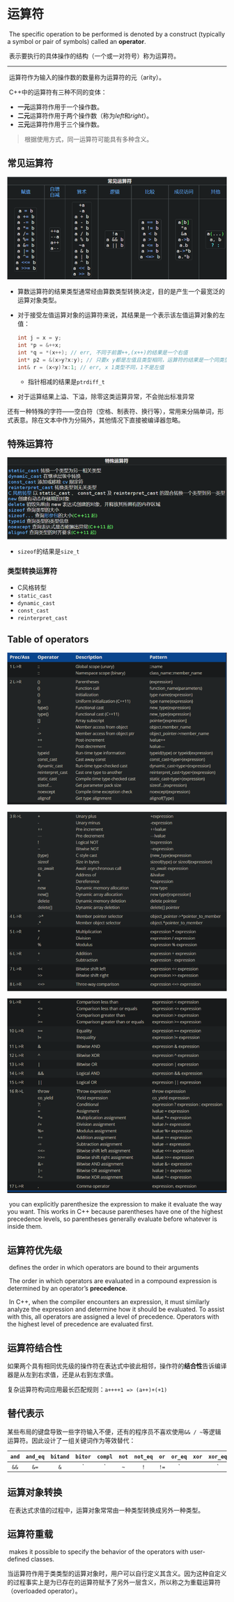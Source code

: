 # 运算符

​		The specific operation to be performed is denoted by a construct (typically a symbol or pair of symbols) called an **operator**.

​		表示要执行的具体操作的结构（一个或一对符号）称为运算符。

---

​		运算符作为输入的操作数的数量称为运算符的元（arity）。

​		C++中的运算符有三种不同的变体：

- **一元**运算符作用于一个操作数。
- **二元**运算符作用于两个操作数（称为*left*和*right*）。
- **三元**运算符作用于三个操作数。

> 根据使用方式，同一运算符可能具有多种含义。



##  常见运算符

![image-20220814192726068](https://raw.githubusercontent.com/Mocearan/picgo-server/main/image-20220814192726068.png)

- 算数运算符的结果类型通常经由算数类型转换决定，目的是产生一个最宽泛的运算对象类型。

- 对于接受左值运算对象的运算符来说，其结果是一个表示该左值运算对象的左值：

  ```c++
  int j = x = y;
  int *p = &++x;
  int *q = *(x++); // err, 不同于前置++,(x++)的结果是一个右值
  int* p2 = &(x>y?x:y); // 只要x y都是左值且类型相同，运算符的结果是一个同类型的左值
  int& r = (x<y)?x:1; // err, x 1类型不同，1不是左值
  ```

  - 指针相减的结果是`ptrdiff_t`

- 对于运算结果上溢、下溢，除零这类运算异常，不会抛出标准异常

​		还有一种特殊的字符——空白符（空格、制表符、换行等），常用来分隔单词，形式表意。除在文本中作为分隔外，其他情况下直接被编译器忽略。

## 特殊运算符

![image-20220814192745527](https://raw.githubusercontent.com/Mocearan/picgo-server/main/image-20220814192745527.png)

- `sizeof`的结果是`size_t`

  

### 类型转换运算符

- C风格转型
- `static_cast`
- `dynamic_cast`
- `const_cast`
- `reinterpret_cast`



## Table of operators

![image-20220814192805286](https://raw.githubusercontent.com/Mocearan/picgo-server/main/image-20220814192805286.png)

![image-20220814192825267](https://raw.githubusercontent.com/Mocearan/picgo-server/main/image-20220814192825267.png)

![image-20220814192843069](https://raw.githubusercontent.com/Mocearan/picgo-server/main/image-20220814192843069.png)

​		you can explicitly parenthesize the expression to make it evaluate the way you want. This works in C++ because parentheses have one of the highest precedence levels, so parentheses generally evaluate before whatever is inside them.



## 运算符优先级

​		defines the order in which operators are bound to their arguments

​		The order in which operators are evaluated in a compound expression is determined by an operator’s **precedence**. 

​		In C++, when the compiler encounters an expression, it must similarly analyze the expression and determine how it should be evaluated. To assist with this, all operators are assigned a level of precedence. Operators with the highest level of precedence are evaluated first.



## 运算符结合性

​		如果两个具有相同优先级的操作符在表达式中彼此相邻，操作符的**结合性**告诉编译器是从左到右求值，还是从右到左求值。

​		复杂运算符构词应用最长匹配规则：`a++++1 => (a++)+(+1)`

## 替代表示

​		某些布局的键盘导致一些字符输入不便，还有的程序员不喜欢使用`&& / ~`等逻辑运算符。因此设计了一组关键词作为等效替代：

| ``and`` | ``and_eq`` | ``bitand`` | ``bitor`` | ``compl`` | ``not`` | ``not_eq`` | ``or`` | ``or_eq`` | ``xor`` | ``xor_eq`` |
| :-----: | :--------: | :--------: | :-------: | :-------: | :-----: | :--------: | :----: | :-------: | :-----: | :--------: |
|  `&&`   |   ``&=``   |    `&`     |    `|`    |    `~`    |   `!`   |    `!=`    |  `||`  |   `|=`    |   `^`   |    `^=`    |



## 运算对象转换

​		在表达式求值的过程中，运算对象常常由一种类型转换成另外一种类型。





## 运算符重载

​		makes it possible to specify the behavior of the operators with user-defined classes.

​		当运算符作用于类类型的运算对象时，用户可以自行定义其含义。因为这种自定义的过程事实上是为已存在的运算符赋予了另外一层含义，所以称之为重载运算符（overloaded operator）。
